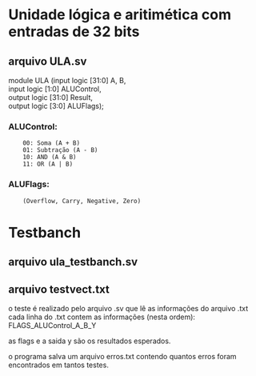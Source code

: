 # Unidade lógica e aritimética com entradas de 32 bits

## arquivo ULA.sv <br />
module ULA (input logic [31:0] A, B,<br />
	    input logic [1:0] ALUControl,<br />
	    output logic [31:0] Result,<br />
	    output logic [3:0] ALUFlags);<br />
	    
### ALUControl: <br />
        00: Soma (A + B)
        01: Subtração (A - B)
        10: AND (A & B)
        11: OR (A | B)
  
### ALUFlags:<br />
        (Overflow, Carry, Negative, Zero)


# Testbanch
## arquivo ula_testbanch.sv
## arquivo testvect.txt

o teste é realizado pelo arquivo .sv que lê as informações do arquivo .txt<br />
cada linha do .txt contem as informações (nesta ordem):<br />
FLAGS_ALUControl_A_B_Y

as flags e a saida y são os resultados esperados.

o programa salva um arquivo erros.txt contendo quantos erros foram encontrados em tantos testes.
